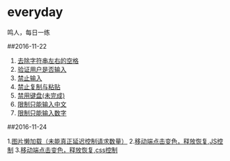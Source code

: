 # everyday
鸣人，每日一练

##2016-11-22

1.  [去除字符串左右的空格](2016.11/1.html)
2.  [验证用户是否输入](2016.11/2.html)
3.  [禁止输入](2016.11/3.html) 
4.  [禁止复制与粘贴](2016.11/4.html)
5.  [禁用键盘(未完成)](2016.11/5.html)
6.  [限制只能输入中文](2016.11/6.html)
7.  [限制只能输入数字](2016.11/7.html)

##2016-11-24

1.[图片懒加载（未能真正延迟控制请求数量）](2016.11/img/img.html)
2.[移动端点击变色，释放恢复,JS控制](2016.11/23/js.html)
3.[移动端点击变色，释放恢复,css控制](2016.11/23/css.html)
